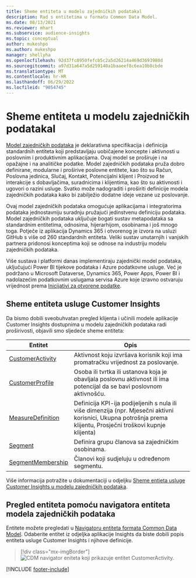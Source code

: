 ```yaml
---
title: Sheme entiteta u modelu zajedničkih podatakal
description: Rad s entitetima u formatu Common Data Model.
ms.date: 08/13/2021
ms.reviewer: mhart
ms.subservice: audience-insights
ms.topic: conceptual
author: mukeshpo
ms.author: mukeshpo
manager: shellyha
ms.openlocfilehash: 92d37fc0950fefcb5c2a5d26214a469d3693980d
ms.sourcegitcommit: a97d31a647a5d259140a1baaeef8c6ea10b8cbde
ms.translationtype: MT
ms.contentlocale: hr-HR
ms.lasthandoff: 06/29/2022
ms.locfileid: "9054745"
---
```

# <a name="entity-schemas-in-common-data-model"></a>Sheme entiteta u modelu zajedničkih podatakal

[Model zajedničkih podataka](/common-data-model/) je deklarativna specifikacija i definicija standardnih entiteta koji predstavljaju uobičajene koncepte i aktivnosti u poslovnim i produktivnim aplikacijama. Ovaj model se proširuje i na opažajne i na analitičke podatke. Model zajedničkih podataka pruža dobro definirane, modularne i proširive poslovne entitete, kao što su Račun, Poslovna jedinica, Slučaj, Kontakt, Potencijalni klijent i Proizvod te interakcije s dobavljačima, suradnicima i klijentima, kao što su aktivnosti i ugovori o razini usluge. Svatko može nadograditi i proširiti definicije modela zajedničkih podataka kako bi zabilježio dodatne ideje vezane uz poslovanje.

Ovaj model zajedničkih podataka omogućuje aplikacijama i integratorima podataka jednostavniju suradnju pružajući jedinstvenu definiciju podataka. Model zajedničkih podataka uključuje bogati sustav metapodataka sa standardnim entitetima, odnosima, hijerarhijom, osobinama i još mnogo toga. Potječe iz aplikacija Dynamics 365 i otvorenog je izvora na usluzi GitHub s više od 260 standardnih entiteta. Veliki sustav unutarnjih i vanjskih partnera pridonosi konceptima koji se odnose na industriju modelu zajedničkih podataka.

Više sustava i platformi danas implementiraju zajednički model podataka, uključujući Power BI tijekove podataka i Azure podatkovne usluge. Već je podržano u Microsoft Dataverse, Dynamics 365, Power Apps, Power BI i nadolazećim podatkovnim uslugama servisa Azure koje izravno ostvaruju vrijednost prema [Inicijativi za otvorene podatke](https://dynamics.microsoft.com/en-us/open-data-initiative/).

## <a name="customer-insights-entity-schemas"></a>Sheme entiteta usluge Customer Insights

Da bismo dobili sveobuhvatan pregled klijenta i učinili modele aplikacije Customer Insights dostupnima u modelu zajedničkih podataka radi proširivosti, objavili smo sljedeće sheme entiteta:

| Entitet | Opis |
|---------|---------|
|[CustomerActivity](/common-data-model/schema/core/applicationcommon/foundationcommon/crmcommon/solutions/customerinsights/customeractivity) | Aktivnost koju izvršava korisnik koji ima promatračku vrijednost za poslovanje. |
|[CustomerProfile](/common-data-model/schema/core/applicationcommon/foundationcommon/crmcommon/solutions/customerinsights/customerprofile) | Osoba ili tvrtka ili ustanova koja je obavljala poslovnu aktivnost ili ima potencijal da se bavi poslovnom aktivnošću. |
|[MeasureDefinition](/common-data-model/schema/core/applicationcommon/foundationcommon/crmcommon/solutions/customerinsights/measuredefinition) | Definicija KPI-ija podijeljenih s nula ili više dimenzija (npr. Mjesečni aktivni korisnici, Ukupna potrošnja prema klijentu, Prosječni troškovi kupnje klijenta) |
|[Segment](/common-data-model/schema/core/applicationcommon/foundationcommon/crmcommon/solutions/customerinsights/segment) | Definira grupu članova sa zajedničkim osobinama. |
|[SegmentMembership](/common-data-model/schema/core/applicationcommon/foundationcommon/crmcommon/solutions/customerinsights/segmentmembership) | Članovi koji sudjeluju u određenom segmentu. |

Više informacija potražite u dokumentaciji u odjeljku [Sheme entieta usluge Customer Insights u modelu zajedničkih podataka](/common-data-model/schema/core/applicationcommon/foundationcommon/crmcommon/solutions/customerinsights/overview).

## <a name="view-entities-using-the-common-data-model-entity-navigator"></a>Pregled entiteta pomoću navigatora entiteta modela zajedničkih podataka

Entitete možete pregledati u [Navigatoru entiteta formata Common Data Model](https://microsoft.github.io/CDM/). Odaberite entitet iz odjeljka aplikacije Insights da biste dobili popis entiteta usluge Customer Insights i njihove definicije.
> [!div class="mx-imgBorder"]
> ![CDM navigator eniteta koji prikazuje entitet CustomerActivity.](media/CDM-entity-navigator.png "CDM navigator eniteta koji prikazuje entitet CustomerActivity")


[!INCLUDE [footer-include](includes/footer-banner.md)]
